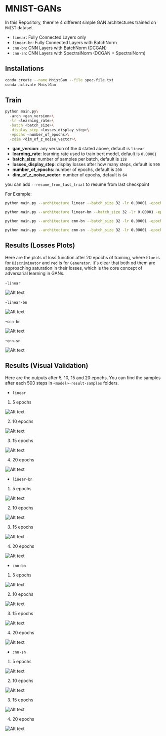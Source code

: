 # MNIST-GANs
In this Repository, there're 4 different simple GAN architectures trained on `MNIST` dataset
- `linear`: Fully Connected Layers only
- `linear-bn`: Fully Connected Layers with BatchNorm
- `cnn-bn`: CNN Layers with BatchNorm (DCGAN)
- `cnn-sn`: CNN Layers with SpectralNorm (DCGAN + SpectralNorm)

## Installations
```bash
conda create --name MnistGan --file spec-file.txt
conda activate MnistGan
```

## Train
```bash
python main.py\ 
  -arch <gan_version>\
  -lr <learning_rate>\
  -batch <batch_size>\
  -display_step <losses_display_step>\
  -epochs <number_of_epochs>\
  -zdim <dim_of_z_noise_vector>\
```

- **gan_version**: any version of the 4 stated above, default is `linear`
- **learning_rate**: learning rate used to train bert model, default is `0.00001`
- **batch_size**: number of samples per batch, default is `128`
- **losses_display_step**: display losses after how many steps, default is `500`
- **number_of_epochs**: number of epochs, default is `200`
- **dim_of_z_noise_vector**: number of epochs, default is `64`


you can add `--resume_from_last_trial` to resume from last checkpoint

For Example:
```bash
python main.py --architecture linear --batch_size 32 -lr 0.00001 -epochs 20
```

```bash
python main.py --architecture linear-bn --batch_size 32 -lr 0.00001 -epochs 20
```

```bash
python main.py --architecture cnn-bn --batch_size 32 -lr 0.00001 -epochs 20
```

```bash
python main.py --architecture cnn-sn --batch_size 32 -lr 0.00001 -epochs 20
```

## Results (Losses Plots)
Here are the plots of loss function after 20 epochs of training, where `blue` is for `Discriminator` and `red` is for `Generator`. It's clear that both od them are approaching saturation in their losses, which is the core concept of adversarial learning in GANs.

-`linear`

![Alt text](plots/linear-epoch-mean-losses.png?raw=true "Title")


-`linear-bn`

![Alt text](plots/linear-bn-epoch-mean-losses.png?raw=true "Title")


-`cnn-bn`

![Alt text](plots/cnn-bn-epoch-mean-losses.png?raw=true "Title")


-`cnn-sn`

![Alt text](plots/cnn-sn-epoch-mean-losses.png?raw=true "Title")


## Results (Visual Validation)
Here are the outputs after 5, 10, 15 and 20 epochs. You can find the samples after each 500 steps in `<model>-result-samples` folders.

- `linear`

1. 5 epochs

![Alt text](linear-result-samples/fake-9500.png?raw=true "Title")

2. 10 epochs

![Alt text](linear-result-samples/fake-19000.png?raw=true "Title")

3. 15 epochs

![Alt text](linear-result-samples/fake-28500.png?raw=true "Title")

4. 20 epochs

![Alt text](linear-result-samples/fake-37000.png?raw=true "Title")



- `linear-bn`

1. 5 epochs

![Alt text](linear-bn-result-samples/fake-9500.png?raw=true "Title")

2. 10 epochs

![Alt text](linear-bn-result-samples/fake-19000.png?raw=true "Title")

3. 15 epochs

![Alt text](linear-bn-result-samples/fake-28500.png?raw=true "Title")

4. 20 epochs

![Alt text](linear-bn-result-samples/fake-37000.png?raw=true "Title")



- `cnn-bn`

1. 5 epochs

![Alt text](cnn-bn-result-samples/fake-9500.png?raw=true "Title")

2. 10 epochs

![Alt text](cnn-bn-result-samples/fake-19000.png?raw=true "Title")

3. 15 epochs

![Alt text](cnn-bn-result-samples/fake-28500.png?raw=true "Title")

4. 20 epochs

![Alt text](cnn-bn-result-samples/fake-37000.png?raw=true "Title")




- `cnn-sn`

1. 5 epochs

![Alt text](cnn-sn-result-samples/fake-9500.png?raw=true "Title")

2. 10 epochs

![Alt text](cnn-sn-result-samples/fake-19000.png?raw=true "Title")

3. 15 epochs

![Alt text](cnn-sn-result-samples/fake-28500.png?raw=true "Title")

4. 20 epochs

![Alt text](cnn-sn-result-samples/fake-37000.png?raw=true "Title")




